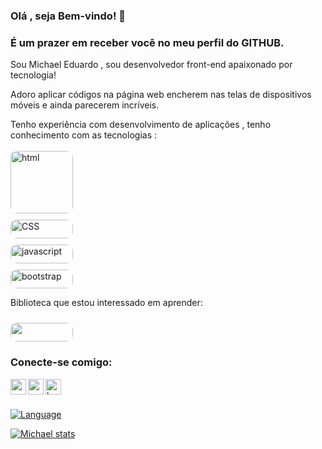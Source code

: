 ### Olá , seja Bem-vindo! :boy:
### É um prazer em receber você no meu perfil do GITHUB.

Sou Michael Eduardo , sou desenvolvedor front-end apaixonado por tecnologia!

Adoro aplicar códigos na página web encherem nas telas de dispositivos móveis e ainda parecerem incríveis.

Tenho experiência com desenvolvimento de aplicações , tenho conhecimento com as tecnologias :
<br>
<br>
 <img src="https://img.shields.io/badge/HTML5-E34F26?style=for-the-badge&logo=html5&logoColor=white " alt="html" style="border-radius: 10px; margin-top= 20px; height 30px; width:100px" >   <br>
        <img src="https://img.shields.io/badge/CSS3-1572B6?style=for-the-badge&logo=css3&logoColor=white"  alt="CSS"  style="border-radius: 10px; margin-top: 10px; height: 30px; width:100px" > <br>
        <img src="https://img.shields.io/badge/JavaScript-F7DF1E?style=for-the-badge&logo=javascript&logoColor=black" alt="javascript" style="border-radius: 10px; margin-top: 10px; height:30px; width:100px"> <br>
        <img src="https://img.shields.io/badge/Bootstrap-563D7C?style=for-the-badge&logo=bootstrap&logoColor=white" alt="bootstrap"  style="border-radius: 10px; margin-top: 10px; height:30px; width:100px"> <br>
       


 <p>Biblioteca que estou interessado em aprender:</p> 
 <img src="https://img.shields.io/badge/React-20232A?style=for-the-badge&logo=react&logoColor=61DAFB" style="border-radius: 10px; margin-top: 10px; height:30px; width:100px">
 
 
 ### Conecte-se comigo:
 <p>
<a mar href="https://www.linkedin.com/in/michael-eduardo/" alt"linkedin"> <img width=25px; ; align="left"  src="https://cdn-icons-png.flaticon.com/512/174/174857.png" alt="react" />
 </a>
  <a href= "mailto:michaeledu2018@gmail.com? subject=subject text"> <img width=25px; align="left"  src="https://imagepng.org/wp-content/uploads/2018/03/gmail-cone-icon.png" alt="email">
  </a>
 <a href= "mailto:michaeledu20@outlook.com? subject=subject text"><img width=25px; align="left" src="https://cdn.icon-icons.com/icons2/1826/PNG/512/4202101logomicrosoftoutlooksocialsocialmedia-115587_115714.png" alt="hotmail">
</a>
 </p>
 <br>
 <br>

[![Language](https://github-readme-stats.vercel.app/api/top-langs/?username=Michaeleduardoo)](https://github.com/anuraghazra/github-readme-stats)<br>


[![Michael stats](https://github-readme-stats.vercel.app/api?username=Michaeleduardoo)](https://github.com/anuraghazra/github-readme-stats)














        
       
    
        
        
    


